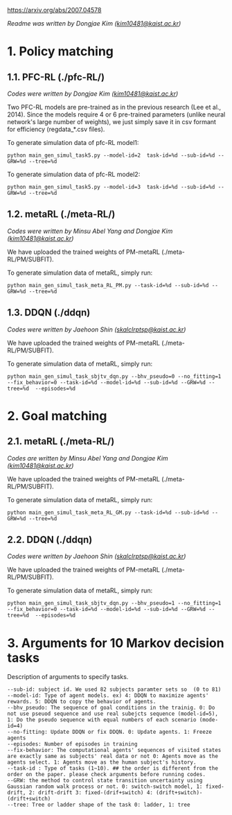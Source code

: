 https://arxiv.org/abs/2007.04578

*Readme was written by Dongjae Kim (kim10481@kaist.ac.kr)*

# 1. Policy matching

## 1.1. PFC-RL (./pfc-RL/)

*Codes were written by Dongjae Kim (kim10481@kaist.ac.kr)*

Two PFC-RL models are pre-trained as in the previous research (Lee et al., 2014). Since the models require 4 or 6 pre-trained parameters (unlike neural network's large number of weights), we just simply save it in csv formant for efficiency (regdata_*.csv files).

To generate simulation data of pfc-RL model1:

```
python main_gen_simul_task5.py --model-id=2  task-id=%d --sub-id=%d --GRW=%d --tree=%d
```

To generate simulation data of pfc-RL model2:

```
python main_gen_simul_task5.py --model-id=3  task-id=%d --sub-id=%d --GRW=%d --tree=%d
```

## 1.2. metaRL (./meta-RL/)

*Codes were written by  Minsu Abel Yang and Dongjae Kim (kim10481@kaist.ac.kr)*

We have uploaded the trained weights of PM-metaRL (./meta-RL/PM/SUBFIT). 

To generate simulation data of metaRL, simply run:

```
python main_gen_simul_task_meta_RL_PM.py --task-id=%d --sub-id=%d --GRW=%d --tree=%d
```



## 1.3. DDQN (./ddqn)

*Codes were written by  Jaehoon Shin (skalclrptsp@kaist.ac.kr)*

We have uploaded the trained weights of PM-metaRL (./meta-RL/PM/SUBFIT). 

To generate simulation data of metaRL, simply run:

```
python main_gen_simul_task_sbjtv_dqn.py --bhv_pseudo=0 --no_fitting=1 --fix_behavior=0 --task-id=%d --model-id=%d --sub-id=%d --GRW=%d --tree=%d  --episodes=%d 
```

# 2. Goal matching

## 2.1. metaRL (./meta-RL/)

*Codes are written by  Minsu Abel Yang and Dongjae Kim (kim10481@kaist.ac.kr)*

We have uploaded the trained weights of PM-metaRL (./meta-RL/PM/SUBFIT). 

To generate simulation data of metaRL, simply run:

```
python main_gen_simul_task_meta_RL_GM.py --task-id=%d --sub-id=%d --GRW=%d --tree=%d
```

## 2.2. DDQN (./ddqn)

*Codes were written by  Jaehoon Shin (skalclrptsp@kaist.ac.kr)*

We have uploaded the trained weights of PM-metaRL (./meta-RL/PM/SUBFIT). 

To generate simulation data of metaRL, simply run:

```
python main_gen_simul_task_sbjtv_dqn.py --bhv_pseudo=1 --no_fitting=1 --fix_behavior=0 --task-id=%d --model-id=%d --sub-id=%d --GRW=%d --tree=%d  --episodes=%d 
```

# 3. Arguments for 10 Markov decision tasks

Description of arguments to specify tasks.

```
--sub-id: subject id. We used 82 subjects paramter sets so  (0 to 81)
--model-id: Type of agent models. ex) 4: DDQN to maximize agents' rewards. 5: DDQN to copy the behavior of agents. 
--bhv_pseudo: The sequence of goal conditions in the trainig. 0: Do not use pseuod sequence and use real subejcts sequence (model-id=5), 1: Do the pseudo sequence with equal numbers of each scenario (mode-id=4)
--no-fitting: Update DDQN or fix DDQN. 0: Update agents. 1: Freeze agents
--episodes: Number of episodes in training
--fix-behavior: The computational agents' sequences of visited states are exactly same as subjects' real data or not 0: Agents move as the agents select. 1: Agents move as the human subject's history.
--task-id : Type of tasks (1~10). ## the order is different from the order on the paper. please check arguments before running codes.
--GRW: the method to control state transition uncertainty using Gaussian random walk process or not. 0: switch-switch model, 1: fixed-drift, 2: drift-drift 3: fixed-(drif+switch) 4: (drift+switch)-(drift+switch)
--tree: Tree or ladder shape of the task 0: ladder, 1: tree
```

